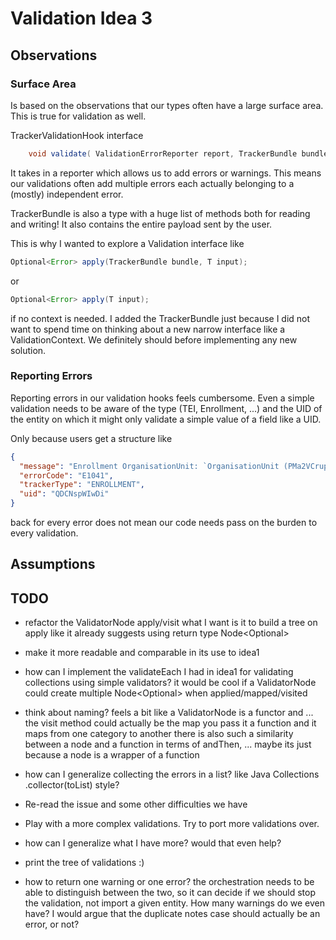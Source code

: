 # Validation Idea 3

## Observations

### Surface Area

Is based on the observations that our types often have a large surface area. This is true for validation as well.

TrackerValidationHook interface

```java
    void validate( ValidationErrorReporter report, TrackerBundle bundle );
```

It takes in a reporter which allows us to add errors or warnings. This means our validations often add multiple errors
each actually belonging to a (mostly) independent error.

TrackerBundle is also a type with a huge list of methods both for reading and writing! It also contains the entire
payload sent by the user.

This is why I wanted to explore a Validation interface like

```java
Optional<Error> apply(TrackerBundle bundle, T input);
```

or

```java
Optional<Error> apply(T input);
```

if no context is needed. I added the TrackerBundle just because I did not want to spend time on thinking about a new
narrow interface like a ValidationContext. We definitely should before implementing any new solution.

### Reporting Errors

Reporting errors in our validation hooks feels cumbersome. Even a simple validation needs to be aware of the type (TEI,
Enrollment, ...) and the UID of the entity on which it might only validate a simple value of a field like a UID.

Only because users get a structure like

```json
{
  "message": "Enrollment OrganisationUnit: `OrganisationUnit (PMa2VCrupOd)`, and Program: `Program (kla3mAPgvCH)`, dont match.",
  "errorCode": "E1041",
  "trackerType": "ENROLLMENT",
  "uid": "QDCNspWIwDi"
}
```

back for every error does not mean our code needs pass on the burden to every validation.

## Assumptions

## TODO

* refactor the ValidatorNode apply/visit
  what I want is it to build a tree on apply like it already suggests using return type Node<Optional<Error>>

* make it more readable and comparable in its use to idea1
* how can I implement the validateEach I had in idea1 for validating collections using simple validators?
  it would be cool if a ValidatorNode could create multiple Node<Optional<Error>> when applied/mapped/visited
* think about naming? feels a bit like a ValidatorNode is a functor and ... the visit method could actually be the map
  you pass it a function and it maps from one category to another
  there is also such a similarity between a node and a function in terms of andThen, ... maybe its just because a node
  is a wrapper of a function
* how can I generalize collecting the errors in a list? like Java Collections .collector(toList) style?
* Re-read the issue and some other difficulties we have
* Play with a more complex validations. Try to port more validations over.
* how can I generalize what I have more? would that even help?
* print the tree of validations :)
* how to return one warning or one error? the orchestration needs to be able to distinguish between the two, so it can
  decide if we should stop the validation, not import a given entity. How many warnings do we even have? I would argue that
  the duplicate notes case should actually be an error, or not?
